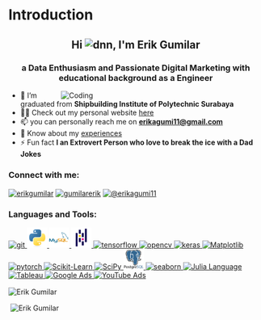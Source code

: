# Introduction
<h2 align="center">Hi <img align="top" alt="dnn" width="32px" src="https://raw.githubusercontent.com/iampavangandhi/iampavangandhi/master/gifs/Hi.gif">, I'm Erik Gumilar</h2> 
<h3 align="center">a Data Enthusiasm and Passionate Digital Marketing with educational background as a Engineer</h3>
<img align="right" alt="Coding" width="400" src="https://cdn.dribbble.com/users/1162077/screenshots/3848914/programmer.gif">

- 🔭 I’m graduated from **Shipbuilding Institute of Polytechnic Surabaya**
- 👨‍💻 Check out my personal website [here](https://ErikGumilar.github.io/index.html)
- 📫 you can personally reach me on **erikagumi11@gmail.com**
- 📄 Know about my [experiences](https://ErikGumilar.github.io/contactme.html)
- ⚡ Fun fact **I an Extrovert Person who love to break the ice with a Dad Jokes**

<h3 align="left">Connect with me:</h3>
<p align="left">
<a href="https://linkedin.com/in/erikgumilar" target="blank"><img align="center" src="https://raw.githubusercontent.com/rahuldkjain/github-profile-readme-generator/master/src/images/icons/Social/linked-in-alt.svg" alt="erikgumilar" height="30" width="40" /></a>
<a href="https://instagram.com/gumilarerik" target="blank"><img align="center" src="https://raw.githubusercontent.com/rahuldkjain/github-profile-readme-generator/master/src/images/icons/Social/instagram.svg" alt="gumilarerik" height="30" width="40" /></a>
<a href="https://medium.com/@erikagumi11" target="blank"><img align="center" src="https://raw.githubusercontent.com/rahuldkjain/github-profile-readme-generator/master/src/images/icons/Social/medium.svg" alt="@erikagumi11" height="30" width="40" /></a>
</p>

<h3 align="left">Languages and Tools:</h3>
<p align="left"> <a href="https://www.rstudio.com/" target="_blank" rel="noreferrer"> <img src="https://upload.wikimedia.org/wikipedia/commons/d/d0/RStudio_logo_flat.svg" alt="git" width="40" height="40"/> </a> <a href="https://www.python.org" target="_blank" rel="noreferrer"> <img src="https://raw.githubusercontent.com/devicons/devicon/master/icons/python/python-original.svg" alt="python" width="40" height="40"/> </a> <a href="https://www.mysql.com/" target="_blank" rel="noreferrer"> <img src="https://raw.githubusercontent.com/devicons/devicon/master/icons/mysql/mysql-original-wordmark.svg" alt="mysql" width="40" height="40"/> </a> <a href="https://pandas.pydata.org/" target="_blank" rel="noreferrer"> <img src="https://raw.githubusercontent.com/devicons/devicon/2ae2a900d2f041da66e950e4d48052658d850630/icons/pandas/pandas-original.svg" alt="pandas" width="40" height="40"/> </a> <a href="https://www.tensorflow.org" target="_blank" rel="noreferrer"> <img src="https://www.vectorlogo.zone/logos/tensorflow/tensorflow-icon.svg" alt="tensorflow" width="40" height="40"/> </a> <a href="https://numpy.org/" target="_blank" rel="noreferrer"> <img src="https://upload.wikimedia.org/wikipedia/commons/3/31/NumPy_logo_2020.svg" alt="opencv" width="40" height="40"/> </a> <a href="https://keras.io/" target="_blank" rel="noreferrer"> <img src="https://upload.wikimedia.org/wikipedia/commons/a/ae/Keras_logo.svg" alt="keras" width="40" height="40"/> </a> <a href="https://matplotlib.org/" target="_blank" rel="noreferrer"> <img src="https://upload.wikimedia.org/wikipedia/commons/8/84/Matplotlib_icon.svg" alt="Matplotlib" width="40" height="40"/> </a> <a href="https://pytorch.org/" target="_blank" rel="noreferrer"> <img src="https://www.vectorlogo.zone/logos/pytorch/pytorch-icon.svg" alt="pytorch" width="40" height="40"/> </a> <a href="https://scikit-learn.org/stable/" target="_blank" rel="noreferrer"> <img src="https://upload.wikimedia.org/wikipedia/commons/0/05/Scikit_learn_logo_small.svg" alt="Scikit-Learn" width="40" height="40"/> </a> <a href="https://scipy.org/" target="_blank" rel="noreferrer"> <img src="https://upload.wikimedia.org/wikipedia/commons/b/b2/SCIPY_2.svg" alt="SciPy" width="40" height="40"/> </a> <a href="https://www.postgresql.org" target="_blank" rel="noreferrer"> <img src="https://raw.githubusercontent.com/devicons/devicon/master/icons/postgresql/postgresql-original-wordmark.svg" alt="postgresql" width="40" height="40"/> </a> <a href="https://seaborn.pydata.org/" target="_blank" rel="noreferrer"> <img src="https://seaborn.pydata.org/_images/logo-mark-lightbg.svg" alt="seaborn" width="40" height="40"/> </a> <a href="https://julialang.org/" target="_blank" rel="noreferrer"> <img src="https://upload.wikimedia.org/wikipedia/commons/1/1f/Julia_Programming_Language_Logo.svg" alt="Julia Language" width="40" height="40"/> </a> <a href="https://www.tableau.com/" target="_blank" rel="noreferrer"> <img src="https://www.bairesdev.com/wp-content/uploads//2021/07/tableau.svg" alt="Tableau" width="40" height="40"/> </a> <a href="https://ads.google.com/intl/id_id/getstarted/?subid=id-id-ha-aw-bk-c-h00!o3~84351771590~kwd-94527731~7177593738~448255056697&gclid=CjwKCAjw_tWRBhAwEiwALxFPoZKvkXthyuAfPoAWnt2bmNe9nEb5VbicE-0mZGzRoLsm3VMxRUfpSxoCmbMQAvD_BwE&gclsrc=aw.ds" target="_blank" rel="noreferrer"> <img src="https://upload.wikimedia.org/wikipedia/commons/c/c7/Google_Ads_logo.svg" alt="Google Ads" width="40" height="40"/> </a> <a href="https://www.youtube.com/intl/en_id/ads/?subid=id-en-ha-yt-bk-c-exa!o3~CjwKCAjw_tWRBhAwEiwALxFPoWkFwUV-cwjkVxisAyLHWV6U-2E599pFam7pMXIGtJUM8TrxtZh80RoCmNgQAvD_BwE~%7badgroup%7d~kwd-7683981707~10972609659~460087117090&gclid=CjwKCAjw_tWRBhAwEiwALxFPoWkFwUV-cwjkVxisAyLHWV6U-2E599pFam7pMXIGtJUM8TrxtZh80RoCmNgQAvD_BwE&gclsrc=aw.ds" target="_blank" rel="noreferrer"> <img src="https://upload.wikimedia.org/wikipedia/commons/e/e1/Logo_of_YouTube_%282015-2017%29.svg" alt="YouTube Ads" width="40" height="40"/> </a> </p>

<p><img align="center" src="https://github-readme-stats.vercel.app/api/top-langs?username=ErikGumilar&show_icons=true&locale=en&layout=compact" alt="Erik Gumilar" />
<p>&nbsp;<img align="center" src="https://github-readme-stats.vercel.app/api?username=ErikGumilar&show_icons=true&locale=en" alt="Erik Gumilar" /></p>
